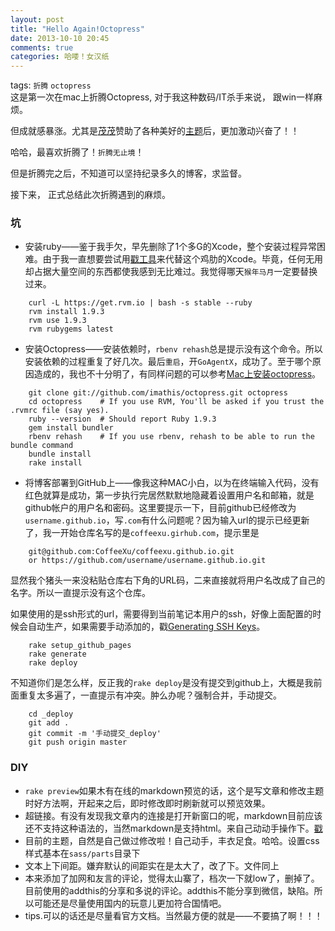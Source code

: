 ```yaml
---
layout: post
title: "Hello Again!Octopress"
date: 2013-10-10 20:45
comments: true
categories: 哈喽！女汉纸
---
```

tags: `折腾` `octopress`
<br>
这是第一次在mac上折腾Octopress, 对于我这种数码/IT杀手来说， 跟win一样麻烦。

但成就感暴涨。尤其是[茂茂](http://summer222522.github.io/)赞助了各种美好的[主题](https://github.com/imathis/octopress)后，更加激动兴奋了！！

哈哈，最喜欢折腾了！`折腾无止境`！

但是折腾完之后，不知道可以坚持纪录多久的博客，求监督。



接下来， 正式总结此次折腾遇到的麻烦。



### 坑

* 安装ruby——鉴于我手欠，早先删除了1个多G的Xcode，整个安装过程异常困难。由于我一直想要尝试用[戳工具](https://github.com/kennethreitz/osx-gcc-installer)来代替这个鸡肋的Xcode。毕竟，任何无用却占据大量空间的东西都使我感到无比难过。我觉得哪天`猴年马月`一定要替换过来。

```
	curl -L https://get.rvm.io | bash -s stable --ruby
	rvm install 1.9.3
	rvm use 1.9.3
	rvm rubygems latest
```

* 安装Octopress——安装依赖时，`rbenv rehash`总是提示没有这个命令。所以安装依赖的过程重复了好几次。最后`重启`，开`GoAgentX`，成功了。至于哪个原因造成的，我也不十分明了，有同样问题的可以参考[Mac上安装octopress](http://liuyix.org/blog/2013/mac-install-octopress/)。

```
	git clone git://github.com/imathis/octopress.git octopress
	cd octopress    # If you use RVM, You'll be asked if you trust the .rvmrc file (say yes).
	ruby --version  # Should report Ruby 1.9.3
	gem install bundler
	rbenv rehash    # If you use rbenv, rehash to be able to run the bundle command
	bundle install
	rake install
```


* 将博客部署到GitHub上——像我这种MAC小白，以为在终端输入代码，没有红色就算是成功，第一步执行完居然默默地隐藏着设置用户名和邮箱，就是github帐户的用户名和密码。这里要提示一下，目前github已经修改为`username.github.io`，写`.com`有什么问题呢？因为输入url的提示已经更新了，我一开始仓库名写的是`coffeexu.girhub.com`，提示里是
```
	git@github.com:CoffeeXu/coffeexu.github.io.git
	or https://github.com/username/username.github.io.git
```
显然我个猪头一来没粘贴仓库右下角的URL码，二来直接就将用户名改成了自己的名字。所以一直提示没有这个仓库。

如果使用的是ssh形式的url，需要得到当前笔记本用户的ssh，好像上面配置的时候会自动生产，如果需要手动添加的，戳[Generating SSH Keys](https://help.github.com/articles/generating-ssh-keys)。

```
	rake setup_github_pages
	rake generate
	rake deploy
```
不知道你们是怎么样，反正我的`rake deploy`是没有提交到github上，大概是我前面重复太多遍了，一直提示有冲突。肿么办呢？强制合并，手动提交。
```
	cd _deploy
	git add .
	git commit -m '手动提交_deploy'
	git push origin master
```

### DIY

* `rake preview`如果木有在线的markdown预览的话，这个是写文章和修改主题时好方法啊，开起来之后，即时修改即时刷新就可以预览效果。
* 超链接。有没有发现我文章内的连接是打开新窗口的呢，markdown目前应该还不支持这种语法的，当然markdown是支持html。来自己动动手操作下。[戳](https://gist.github.com/azone/4523641)
* 目前的主题，自然是自己做过修改啦！自己动手，丰衣足食。哈哈。设置css样式基本在`sass/parts`目录下
* 文本上下间距。嫌弃默认的间距实在是太大了，改了下。文件同上
* 本来添加了加网和友言的评论，觉得太山寨了，档次一下就low了，删掉了。目前使用的addthis的分享和多说的评论。addthis不能分享到微信，缺陷。所以可能还是尽量使用国内的玩意儿更加符合国情吧。
* tips.可以的话还是尽量看官方文档。当然最方便的就是——不要搞了啊！！！





